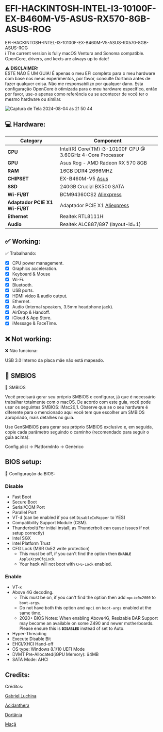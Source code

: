 # EFI-HACKINTOSH-INTEL-I3-10100F-EX-B460M-V5-ASUS-RX570-8GB-ASUS-ROG
EFI-HACKINTOSH-INTEL-I3-10100F-EX-B460M-V5-ASUS-RX570-8GB-ASUS-ROG
<br/>
ℹ️ The current version is fully macOS  Ventura and Sonoma compatible. OpenCore, drivers, and kexts are always up to date!

:warning: **DISCLAIMER:**
<br/>
 ESTE NÃO É UM GUIA!
É apenas o meu EFI completo para o meu hardware com base nos meus experimentos, por favor, consulte Dortania antes de fazer qualquer coisa. Não me responsabilizo por qualquer dano. Esta configuração OpenCore é otimizada para o meu hardware específico, então por favor, use-o apenas como referência ou se acontecer de você ter o mesmo hardware ou similar.


![Captura de Tela 2024-08-04 às 21 50 44](https://github.com/user-attachments/assets/fe7615de-facb-4c5a-a764-01d37a306435)



## :computer: Hardware:

| **Category** | **Component**                                                                    |
| ------------ | -------------------------------------------------------------------------------- |
| **CPU**      | Intel(R) Core(TM) i3-10100F CPU @ 3.60GHz 4-Core Processor                                        |
| **GPU**      |Asus Rog - AMD Radeon RX 570  8GB                       |
| **RAM**      | 16GB  DDR4 2666MHZ                                                   |
| **CHIPSET**  | EX-B460M-V5 [Asus](https://www.asus.com/br/motherboards-components/motherboards/csm/ex-b460m-v5/) |
| **SSD**      | 240GB Crucial BX500 SATA                                                                 |
| **Wi-Fi/BT** | BCM94360CS2 [Aliexpress](https://a.aliexpress.com/_mNf8gH6)                                                                 |
| **Adaptador PCIE X1 Wi-Fi/BT** | Adaptador PCIE X1 [Aliexpress](https://a.aliexpress.com/_mrjIsRA)                                                                 |
| **Ethernet** | Realtek RTL8111H                                                                  |
| **Audio**    | Realtek ALC887/897 (layout-id=1)                                                    |


## :white_check_mark: Working:

✅ Trabalhando:
- [x] CPU power management.
- [x] Graphics acceleration.
- [x] Keyboard & Mouse
- [x] Wi-Fi.
- [x] Bluetooth.
- [x] USB ports.
- [x] HDMI video & audio output.
- [x] Ethernet.
- [x] Audio (Internal speakers, 3.5mm headphone jack).
- [x] AirDrop & Handoff.
- [x] iCloud & App Store.
- [x] iMessage & FaceTime.

## :x: Not working:
             
❌ Não funciona:

USB 3.0 Interno da placa mãe não está mapeado.


## :closed_lock_with_key: SMBIOS


🔐 SMBIOS

Você precisará gerar seu próprio SMBIOS e configurar, já que é necessário trabalhar totalmente com o macOS. De acordo com este guia, você pode usar os seguintes SMBIOS: iMac20,1. Observe que se o seu hardware é diferente para o mencionado aqui você tem que escolher um SMBIOS apropriado, mais detalhes no guia.

Use GenSMBIOS para gerar seu próprio SMBIOS exclusivo e, em seguida, copie cada parâmetro seguindo o caminho (recomendado para seguir o guia acima):

Config.plist -> PlatformInfo -> Genérico

## BIOS setup:

🔐 Configuração da BIOS:

### Disable
- Fast Boot
- Secure Boot
- Serial/COM Port
- Parallel Port
- VT-d (can be enabled if you set `DisableIoMapper` to YES)
- Compatibility Support Module (CSM).
- Thunderbolt(For initial install, as Thunderbolt can cause issues if not setup correctly)
- Intel SGX
- Intel Platform Trust
- CFG Lock (MSR 0xE2 write protection)
	- This must be off, if you can't find the option then **`ENABLE`** `AppleXcpmCfgLock`. 
	- Your hack will not boot with `CFG-Lock` enabled.

### Enable
- VT-x
- Above 4G decoding. 
	- This must be on, if you can't find the option then add `npci=0x2000` to `boot-args`. 
	- Do not have both this option and `npci` on `boot-args` enabled at the same time.
	- 2020+ BIOS Notes: When enabling Above4G, Resizable BAR Support may become an available on some Z490 and newer motherboards. Please ensure this is **`DISABLED`** instead of set to Auto.
- Hyper-Threading
- Execute Disable Bit
- EHCI/XHCI Hand-off
- OS type: Windows 8.1/10 UEFI Mode
- DVMT Pre-Allocated(iGPU Memory): 64MB
- SATA Mode: AHCI

## Credits:

Créditos:

[Gabriel Luchina](https://www.youtube.com/c/GabrielLuchina)

[Acidanthera](https://github.com/acidanthera)

[Dortânia](https://dortania.github.io/getting-started/)

[Maçã](https://www.apple.com/)
